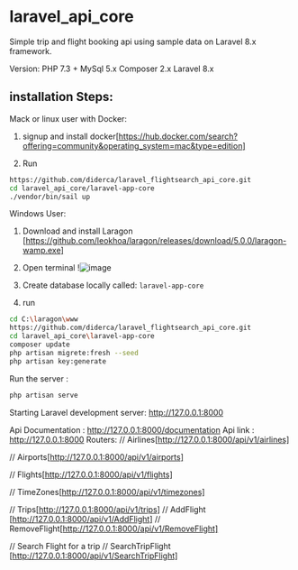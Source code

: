 
# laravel_api_core
Simple trip and flight booking api using sample data on Laravel 8.x framework.
 
 Version:
 PHP 7.3 +
 MySql 5.x
 Composer 2.x
 Laravel 8.x

 
## installation Steps:
Mack or linux user with Docker:

1. signup and install docker[https://hub.docker.com/search?offering=community&operating_system=mac&type=edition]

2. Run
```sh
https://github.com/diderca/laravel_flightsearch_api_core.git
cd laravel_api_core/laravel-app-core
./vendor/bin/sail up 
```

Windows User:
1. Download and install Laragon [https://github.com/leokhoa/laragon/releases/download/5.0.0/laragon-wamp.exe]
2. Open terminal !![image](https://user-images.githubusercontent.com/9303017/119930278-28090980-bf4d-11eb-84dd-15cdddc4585b.png)

3. Create database locally called: `laravel-app-core`

4. run
```sh
cd C:\laragon\www
https://github.com/diderca/laravel_flightsearch_api_core.git
cd laravel_api_core\laravel-app-core
composer update
php artisan migrete:fresh --seed
php artisan key:generate
```

Run the server :
```sh
php artisan serve

```
Starting Laravel development server: http://127.0.0.1:8000

Api Documentation : http://127.0.0.1:8000/documentation
Api link : http://127.0.0.1:8000
Routers:
// Airlines[http://127.0.0.1:8000/api/v1/airlines]
 
// Airports[http://127.0.0.1:8000/api/v1/airports]
 
// Flights[http://127.0.0.1:8000/api/v1/flights]

// TimeZones[http://127.0.0.1:8000/api/v1/timezones]
 
// Trips[http://127.0.0.1:8000/api/v1/trips]
// AddFlight [http://127.0.0.1:8000/api/v1/AddFlight]
// RemoveFlight[http://127.0.0.1:8000/api/v1/RemoveFlight]

// Search Flight for a trip
// SearchTripFlight [http://127.0.0.1:8000/api/v1/SearchTripFlight]
